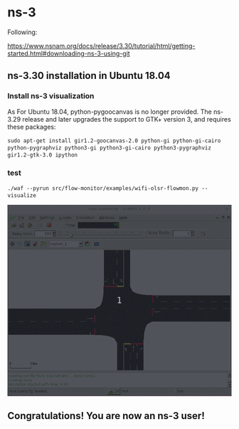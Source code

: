 # ns-3

Following:

https://www.nsnam.org/docs/release/3.30/tutorial/html/getting-started.html#downloading-ns-3-using-git

## ns-3.30 installation in Ubuntu 18.04

### Install ns-3 visualization

As For Ubuntu 18.04, python-pygoocanvas is no longer provided. The ns-3.29 release and later upgrades the support to GTK+ version 3, and requires these packages:

```=bash
sudo apt-get install gir1.2-goocanvas-2.0 python-gi python-gi-cairo python-pygraphviz python3-gi python3-gi-cairo python3-pygraphviz gir1.2-gtk-3.0 ipython
```

### test

```=bash
./waf --pyrun src/flow-monitor/examples/wifi-olsr-flowmon.py --visualize
```
<img src="https://github.com/cly1213/sumo-lab/blob/master/demo.gif"/>

## Congratulations! You are now an ns-3 user!
